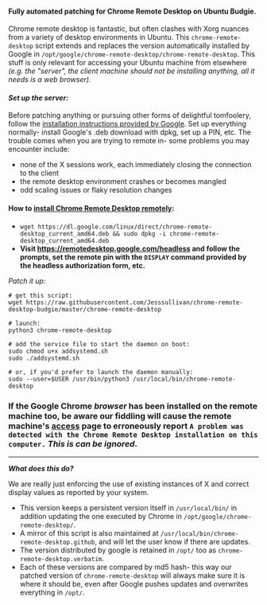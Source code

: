 

#### Fully automated patching for Chrome Remote Desktop on Ubuntu Budgie.


Chrome remote desktop is fantastic, but often clashes with Xorg nuances from a variety of desktop environments in Ubuntu.  This `chrome-remote-desktop` script extends and replaces the version automatically installed by Google in `/opt/google/chrome-remote-desktop/chrome-remote-desktop`. This stuff is only relevant for accessing your Ubuntu machine from elsewhere *(e.g. the "server", the client machine should not be installing anything, all it needs is a web browser)*.


#### ***Set up the server:***

Before patching anything or pursuing other forms of delightful tomfoolery, follow the [installation instructions provided by Google](https://remotedesktop.google.com/headless).  Set up everything normally- install Google's .deb download with dpkg, set up a PIN, etc.
The trouble comes when you are trying to remote in- some problems you may encounter include:
- none of the X sessions work, each immediately closing the connection to the client
- the remote desktop environment crashes or becomes mangled
- odd scaling issues or flaky resolution changes

 

#### How to [install Chrome Remote Desktop remotely](https://remotedesktop.google.com/headless):
- `wget https://dl.google.com/linux/direct/chrome-remote-desktop_current_amd64.deb && sudo dpkg -i chrome-remote-desktop_current_amd64.deb`
- **Visit https://remotedesktop.google.com/headless and follow the prompts, set the remote pin with the `DISPLAY` command provided by the headless authorization form, etc.**

*Patch it up:*
```
# get this script:
wget https://raw.githubusercontent.com/Jesssullivan/chrome-remote-desktop-budgie/master/chrome-remote-desktop

# launch:
python3 chrome-remote-desktop

# add the service file to start the daemon on boot:
sudo chmod u+x addsystemd.sh
sudo ./addsystemd.sh

# or, if you'd prefer to launch the daemon manually:
sudo --user=$USER /usr/bin/python3 /usr/local/bin/chrome-remote-desktop
```

### If the Google Chrome *browser* has been installed on the remote machine too, be aware our fiddling will cause the remote machine's [access](https://remotedesktop.google.com/access) page to erroneously report `A problem was detected with the Chrome Remote Desktop installation on this computer.`   ***This is can be ignored***.


<hr>

***What does this do?***

We are really just enforcing the use of existing instances of X and correct display values as reported by your system.

- This version keeps a persistent version itself in `/usr/local/bin/` in addition updating the one executed by Chrome in `/opt/google/chrome-remote-desktop/`.        
- A mirror of this script is also maintained at `/usr/local/bin/chrome-remote-desktop.github`, and will let the user know if there are updates.   
- The version distributed by google is retained in `/opt/` too as `chrome-remote-desktop.verbatim`.   
- Each of these versions are compared by md5 hash- this way our patched version of `chrome-remote-desktop` will always make sure it is where it should be, even after Google pushes updates and overwrites everything in `/opt/`.

